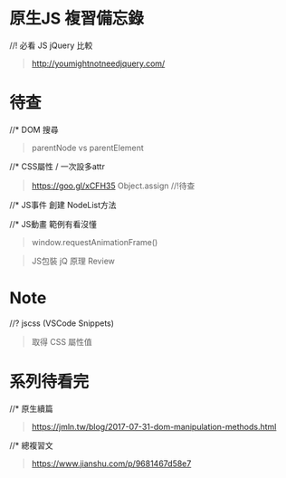 # 原生JS 複習備忘錄
//! 必看 JS jQuery 比較
> http://youmightnotneedjquery.com/

# 待查
//* DOM 搜尋
> parentNode vs parentElement

//* CSS屬性 / 一次設多attr
> https://goo.gl/xCFH35
> Object.assign //!待查

//* JS事件 創建 NodeList方法

//* JS動畫 範例有看沒懂
> window.requestAnimationFrame()

> JS包裝 jQ 原理 Review

# Note
//? jscss (VSCode Snippets)
> 取得 CSS 屬性值

# 系列待看完

//* 原生續篇
> https://jmln.tw/blog/2017-07-31-dom-manipulation-methods.html

//* 總複習文
> https://www.jianshu.com/p/9681467d58e7
